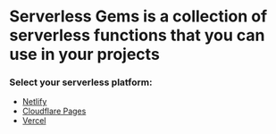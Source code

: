 # Serverless Gems is a collection of serverless functions that you can use in your projects

### Select your serverless platform:

- [Netlify](https://netlify.serverless-gems.dev/)
- [Cloudflare Pages](https://cloudflare.serverless-gems.dev/)
- [Vercel](https://vercel.serverless-gems.dev/)

